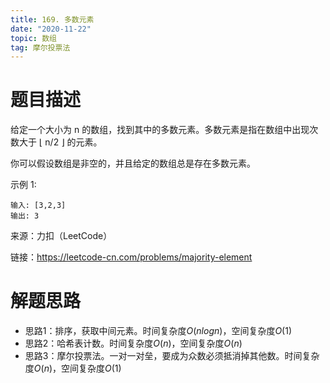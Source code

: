 ```yaml
---
title: 169. 多数元素
date: "2020-11-22"
topic: 数组
tag: 摩尔投票法
---
```

# 题目描述

给定一个大小为 n 的数组，找到其中的多数元素。多数元素是指在数组中出现次数大于 ⌊ n/2 ⌋ 的元素。

你可以假设数组是非空的，并且给定的数组总是存在多数元素。


示例 1:
```
输入: [3,2,3]
输出: 3
```

来源：力扣（LeetCode）

链接：https://leetcode-cn.com/problems/majority-element

# 解题思路

- 思路1：排序，获取中间元素。时间复杂度$O(nlogn)$，空间复杂度$O(1)$
- 思路2：哈希表计数。时间复杂度$O(n)$，空间复杂度$O(n)$
- 思路3：摩尔投票法。一对一对垒，要成为众数必须抵消掉其他数。时间复杂度$O(n)$，空间复杂度$O(1)$